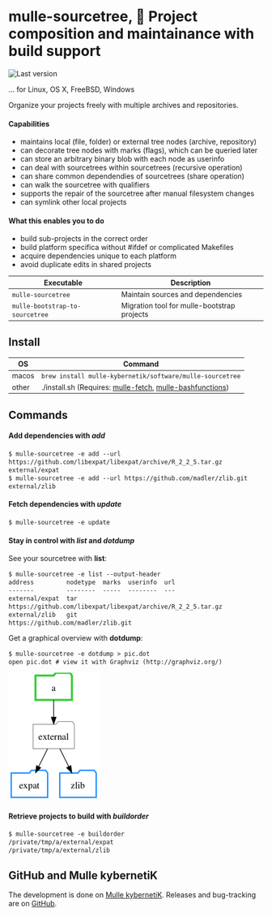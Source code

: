 # mulle-sourcetree,  🌲 Project composition and maintainance with build support

![Last version](https://img.shields.io/github/tag/mulle-nat/mulle-sourcetree.svg)

... for Linux, OS X, FreeBSD, Windows

Organize your projects freely with multiple archives and repositories.

#### Capabilities

* maintains local (file, folder) or external tree nodes (archive, repository)
* can decorate tree nodes with marks (flags), which can be queried later
* can store an arbitrary binary blob with each node as userinfo
* can deal with sourcetrees within sourcetrees (recursive operation)
* can share common dependendies of sourcetrees (share operation)
* can walk the sourcetree with qualifiers
* supports the repair of the sourcetree after manual filesystem changes
* can symlink other local projects

#### What this enables you to do

* build sub-projects in the correct order
* build platform specifica without #ifdef or complicated Makefiles
* acquire dependencies unique to each platform
* avoid duplicate edits in shared projects


Executable                      | Description
--------------------------------|--------------------------------
`mulle-sourcetree`              | Maintain sources and dependencies
`mulle-bootstrap-to-sourcetree` | Migration tool for mulle-bootstrap projects


## Install


OS    | Command
------|------------------------------------
macos | `brew install mulle-kybernetik/software/mulle-sourcetree`
other | ./install.sh  (Requires: [mulle-fetch](https://github.com/mulle-nat/mulle-fetch), [mulle-bashfunctions](https://github.com/mulle-nat/mulle-bashfunctions))


## Commands

#### Add dependencies with *add*

```
$ mulle-sourcetree -e add --url https://github.com/libexpat/libexpat/archive/R_2_2_5.tar.gz external/expat
$ mulle-sourcetree -e add --url https://github.com/madler/zlib.git external/zlib
```

#### Fetch dependencies with *update*

```
$ mulle-sourcetree -e update
```


#### Stay in control with *list* and *dotdump*

See your sourcetree with **list**:

```
$ mulle-sourcetree -e list --output-header
address         nodetype  marks  userinfo  url
-------         --------  -----  --------  ---
external/expat  tar                        https://github.com/libexpat/libexpat/archive/R_2_2_5.tar.gz
external/zlib   git                        https://github.com/madler/zlib.git
```

Get a graphical overview with **dotdump**:

```
$ mulle-sourcetree -e dotdump > pic.dot
open pic.dot # view it with Graphviz (http://graphviz.org/)
```

![Picture](pic.png)


#### Retrieve projects to build with *buildorder*

```
$ mulle-sourcetree -e buildorder
/private/tmp/a/external/expat
/private/tmp/a/external/zlib
```


## GitHub and Mulle kybernetiK

The development is done on [Mulle kybernetiK](https://www.mulle-kybernetik.com/software/git/mulle-sourcetree/master). Releases and bug-tracking are on [GitHub](https://github.com/{{PUBLISHER}}/mulle-sourcetree).


